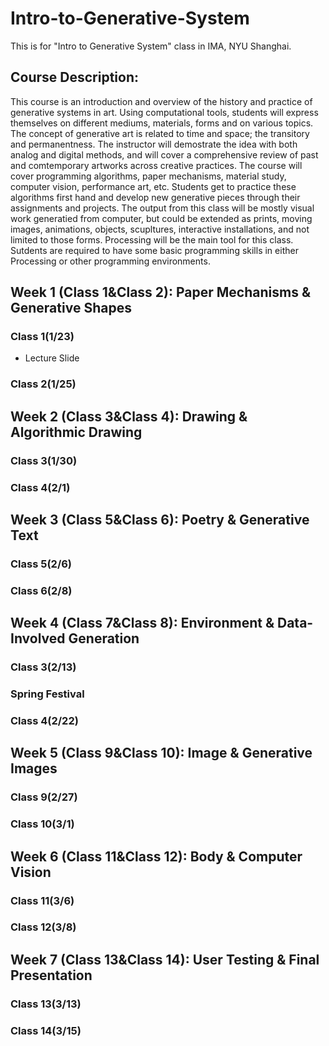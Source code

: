 # Intro-to-Generative-System
This is for "Intro to Generative System" class in IMA, NYU Shanghai.

## Course Description:
This course is an introduction and overview of the history and practice of generative systems in art. Using computational tools, students will express themselves on different mediums, materials, forms and on various topics. The concept of generative art is related to time and space; the transitory and permanentness. The instructor will demostrate the idea with both analog and digital methods, and will cover a comprehensive review of past and comtemporary artworks across creative practices. The course will cover programming algorithms, paper mechanisms, material study, computer vision, performance art, etc. Students get to practice these algorithms first hand and develop new generative pieces through their assignments and projects. The output from this class will be mostly visual work generatied from computer, but could be extended as prints, moving images, animations, objects, scupltures, interactive installations, and not limited to those forms. Processing will be the main tool for this class. Sutdents are required to have some basic programming skills in either Processing or other programming environments. 

## Week 1 (Class 1&Class 2): Paper Mechanisms & Generative Shapes

### Class 1(1/23)
- Lecture Slide
### Class 2(1/25)

## Week 2 (Class 3&Class 4): Drawing & Algorithmic Drawing

### Class 3(1/30)
### Class 4(2/1)

## Week 3 (Class 5&Class 6): Poetry & Generative Text

### Class 5(2/6)
### Class 6(2/8)

## Week 4 (Class 7&Class 8): Environment & Data-Involved Generation

### Class 3(2/13)
### Spring Festival
### Class 4(2/22)

## Week 5 (Class 9&Class 10): Image & Generative Images

### Class 9(2/27)
### Class 10(3/1)

## Week 6 (Class 11&Class 12): Body & Computer Vision

### Class 11(3/6)
### Class 12(3/8)

## Week 7 (Class 13&Class 14): User Testing & Final Presentation

### Class 13(3/13)
### Class 14(3/15)
